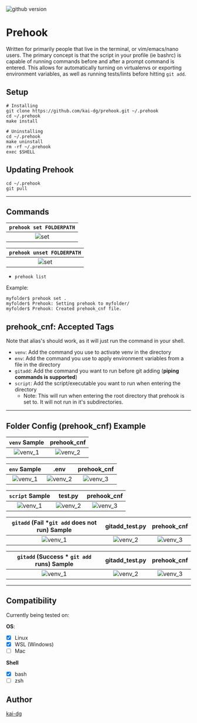 ![github version](https://d25lcipzij17d.cloudfront.net/badge.svg?id=gh&type=6&v=0.0.1&x2=0)
# Prehook
Written for primarily people that live in the terminal, or vim/emacs/nano users. The primary concept is that the script in your profile (ie bashrc) is capable of running commands before and after a prompt command is entered. This allows for automatically turning on virtualenvs or exporting environment variables, as well as running tests/lints before hitting `git add`.

## Setup
```
# Installing
git clone https://github.com/kai-dg/prehook.git ~/.prehook
cd ~/.prehook
make install

# Uninstalling
cd ~/.prehook
make uninstall
rm -rf ~/.prehook
exec $SHELL
```

## Updating Prehook
```
cd ~/.prehook
git pull
```

---

## Commands

`prehook set FOLDERPATH`   |
:-------------------------:|
![set](../assets/images/prehook_set.gif) |


`prehook unset FOLDERPATH`   |
:-------------------------:|
![set](../assets/images/prehook_unset.gif) |

- `prehook list`

Example:

```
myfolder$ prehook set .
myfolder$ Prehook: Setting prehook to myfolder/
myfolder$ Prehook: Created prehook_cnf file.
```

## prehook_cnf: Accepted Tags
Note that alias's should work, as it will just run the command in your shell.

- `venv`: Add the command you use to activate venv in the directory
- `env`: Add the command you use to apply environment variables from a file in the directory
- `gitadd`: Add the command you want to run before git adding (**piping commands is supported**)
- `script`: Add the script/executable you want to run when entering the directory
  - Note: This will run when entering the root directory that prehook is set to. It will not run in it's subdirectories.
---

## Folder Config (prehook_cnf) Example

`venv` Sample             |  prehook_cnf
:-------------------------:|:-------------------------:
![venv_1](../assets/images/prehook_venv.gif)  |  ![venv_2](../assets/images/prehook_venv_settings.png)


`env` Sample             |  .env  |  prehook_cnf
:-------------------------:|:-------------------------:|:-------------------------:
![venv_1](../assets/images/prehook_env.gif)  | ![venv_2](../assets/images/prehook_env_contents.png) |  ![venv_3](../assets/images/prehook_env_settings.png)


`script` Sample             |  test.py  |  prehook_cnf
:-------------------------:|:-------------------------:|:-------------------------:
![venv_1](../assets/images/prehook_script.gif)  | ![venv_2](../assets/images/prehook_script_content.png) |  ![venv_3](../assets/images/prehook_script_settings.png)


`gitadd` (Fail *`git add` does not run) Sample             |  gitadd_test.py  |  prehook_cnf
:-------------------------:|:-------------------------:|:-------------------------:
![venv_1](../assets/images/prehook_gadd_fail.gif)  | ![venv_2](../assets/images/prehook_gadd_test_fail.png) |  ![venv_3](../assets/images/prehook_gadd_cnf.png)


`gitadd` (Success * `git add` runs) Sample             |  gitadd_test.py  |  prehook_cnf
:-------------------------:|:-------------------------:|:-------------------------:
![venv_1](../assets/images/prehook_gadd_success.gif)  | ![venv_2](../assets/images/prehook_gadd_test_success.png) |  ![venv_3](../assets/images/prehook_gadd_cnf.png)

---

## Compatibility
Currently being tested on:

**OS**:
 - [x] Linux
 - [x] WSL (Windows)
 - [ ] Mac
 
**Shell**
 - [x] bash
 - [ ] zsh

## Author
[kai-dg](https://github.com/kai-dg)
